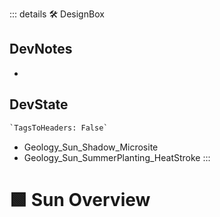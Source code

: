 ::: details 🛠 <dev>DesignBox</dev>

## DevNotes

-

## DevState

```py
`TagsToHeaders: False`
```

- Geology_Sun_Shadow_Microsite
- Geology_Sun_SummerPlanting_HeatStroke
:::

# 🟩  <eco>Sun Overview</eco>
